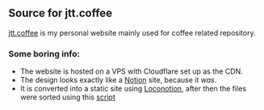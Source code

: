 ## Source for jtt.coffee

[jtt.coffee](https://jtt.coffee) is my personal website mainly used for coffee related repository.

### Some boring info:

* The website is hosted on a VPS with Cloudflare set up as the CDN.
* The design looks exactly like a [Notion](https://notion.so) site, because it *was*.
* It is converted into a static site using [Loconotion](https://github.com/leoncvlt/loconotion), after then the files were sorted using this [script](https://gist.github.com/aahnik/2c18af0ee937bb2947873774f069adc4)
